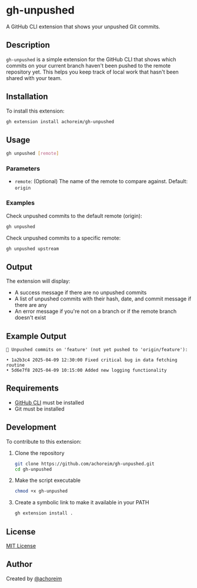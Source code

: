 # gh-unpushed

A GitHub CLI extension that shows your unpushed Git commits.

## Description

`gh-unpushed` is a simple extension for the GitHub CLI that shows which commits on your current branch haven't been pushed to the remote repository yet. This helps you keep track of local work that hasn't been shared with your team.

## Installation

To install this extension:

```bash
gh extension install achoreim/gh-unpushed
```

## Usage

```bash
gh unpushed [remote]
```

### Parameters

- `remote`: (Optional) The name of the remote to compare against. Default: `origin`

### Examples

Check unpushed commits to the default remote (origin):
```bash
gh unpushed
```

Check unpushed commits to a specific remote:
```bash
gh unpushed upstream
```

## Output

The extension will display:

- A success message if there are no unpushed commits
- A list of unpushed commits with their hash, date, and commit message if there are any
- An error message if you're not on a branch or if the remote branch doesn't exist

## Example Output

```
🚀 Unpushed commits on 'feature' (not yet pushed to 'origin/feature'):

• 1a2b3c4 2025-04-09 12:30:00 Fixed critical bug in data fetching routine
• 5d6e7f8 2025-04-09 10:15:00 Added new logging functionality
```

## Requirements

- [GitHub CLI](https://cli.github.com/) must be installed
- Git must be installed

## Development

To contribute to this extension:

1. Clone the repository
   ```bash
   git clone https://github.com/achoreim/gh-unpushed.git
   cd gh-unpushed
   ```

2. Make the script executable
   ```bash
   chmod +x gh-unpushed
   ```

3. Create a symbolic link to make it available in your PATH
   ```bash
   gh extension install .
   ```

## License

[MIT License](LICENSE)

## Author

Created by [@achoreim](https://github.com/achoreim)